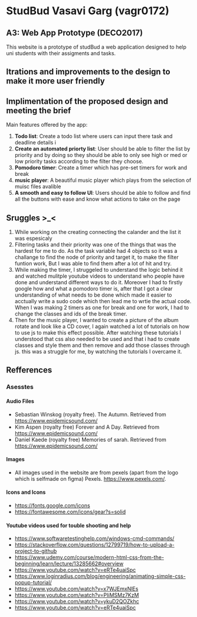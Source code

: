 # StudBud Vasavi Garg (vagr0172) 
## A3: Web App Prototype (DECO2017)

This website is a prototype of studBud a web application designed to help uni students with their assigments and tasks. 

## Itrations and improvements to the design to make it more user friendly 

## Implimentation of the proposed design and meeting the brief 
Main features offered by the app: 
1. **Todo list**: Create a todo list where users can input there task and deadline details i 
2. **Create an automated priorty list**: User should be able to filter the list by priority and by doing so they should be able to only see high or med or low priority tasks according to the filter they choose. 
3. **Pomodoro timer**: Create a timer which has pre-set timers for work and break 
4. **music player**: A beautiful music player which plays from the selection of muisc files avalible
5. **A smooth and easy to follow UI**: Users should be able to follow and find all the buttons with ease and know what actions to take on the page 

## Sruggles >_<
1. While working on the creating connecting the calander and the list it was espesicaly 
2. Filtering tasks and their priority was one of the things that was the hardest for me to do. 
As the task variable had 4 objects so it was a challange to find the node of priority and target it, to make the filter funtion work, But I was able to find them after a lot of hit and try. 
3. While making the timer, I struggeled to understand the logic behind it and watched mulitple youtube videos to understand who people have done and understand different ways to do it. Moreover I had to firstly google how and what a pomodoro timer is, after that I got a clear understanding of what needs to be done which made it easier to acctually write a sudo code which then lead me to wrtie the actual code. When I was making 2 timers as one for break and one for work, I had to change the classes and ids of the break timer. 
4. Then for the music player, I wanted to create a picture of the album rotate and look like a CD cover, I again watched a lot of tutorials on how to use js to make this effect possible. After watching these tutorials I understood that css also needed to be used and that i had to create classes and style them and then remove and add those classes through js. this was a struggle for me, by watching the tutorials I overcame it. 
## Refferences 

### Asesstes 
#### Audio Files 
* Sebastian Winskog (royalty free). The Autumn. Retrieved from https://www.epidemicsound.com/
* Kim Aspen (royalty free) Forever and A Day. Retrieved from https://www.epidemicsound.com/
* Daniel Kaede (royalty free) Memories of sarah. Retrieved from https://www.epidemicsound.com/
#### Images 
* All images used in the website are from pexels (apart from the logo which is selfmade on figma) 
Pexels. https://www.pexels.com/. 
#### Icons and Icons
* https://fonts.google.com/icons
* https://fontawesome.com/icons/gear?s=solid  

#### Youtube videos used for touble shooting and help 

* https://www.softwaretestinghelp.com/windows-cmd-commands/
* https://stackoverflow.com/questions/12799719/how-to-upload-a-project-to-github
* https://www.udemy.com/course/modern-html-css-from-the-beginning/learn/lecture/13285662#overview
* https://www.youtube.com/watch?v=eRTe4uaiSpc
* https://www.loginradius.com/blog/engineering/animating-simple-css-popup-tutorial/
* https://www.youtube.com/watch?v=x7WJEmxNlEs
* https://www.youtube.com/watch?v=PIiMSMz7KzM
* https://www.youtube.com/watch?v=ykuD2QOZkhc
* https://www.youtube.com/watch?v=eRTe4uaiSpc
